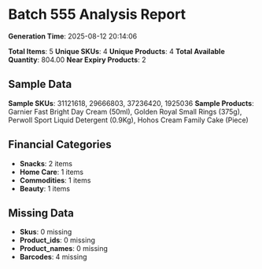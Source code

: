 # Batch 555 Analysis Report

**Generation Time**: 2025-08-12 20:14:06

**Total Items**: 5
**Unique SKUs**: 4
**Unique Products**: 4
**Total Available Quantity**: 804.00
**Near Expiry Products**: 2

## Sample Data
**Sample SKUs**: 31121618, 29666803, 37236420, 1925036
**Sample Products**: Garnier Fast Bright Day Cream (50ml), Golden Royal Small Rings (375g), Perwoll Sport Liquid Detergent (0.9Kg), Hohos Cream Family Cake (Piece)

## Financial Categories
- **Snacks**: 2 items
- **Home Care**: 1 items
- **Commodities**: 1 items
- **Beauty**: 1 items

## Missing Data
- **Skus**: 0 missing
- **Product_ids**: 0 missing
- **Product_names**: 0 missing
- **Barcodes**: 4 missing

